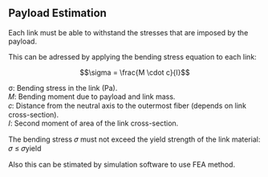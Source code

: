 ## Payload Estimation 
Each link must be able to withstand the stresses that are imposed by the payload.  

This can be adressed by applying the bending stress equation to each link:  

$$\sigma = \frac{M \cdot c}{I}$$

σ: Bending stress in the link (Pa).  
𝑀: Bending moment due to payload and link mass.  
𝑐: Distance from the neutral axis to the outermost fiber (depends on link cross-section).  
𝐼: Second moment of area of the link cross-section.  

The bending stress 𝜎 must not exceed the yield strength of the link material:  
𝜎 ≤ 𝜎yield

 Also this can be stimated by simulation software to use FEA method.
